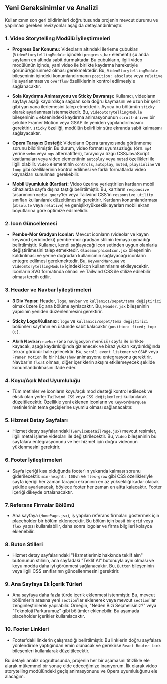 ## Yeni Gereksinimler ve Analizi

Kullanıcının son geri bildirimleri doğrultusunda projenin mevcut durumu ve yapılması gereken revizyonlar aşağıda detaylandırılmıştır.

### 1. Video Storytelling Modülü İyileştirmeleri

*   **Progress Bar Konumu:** Videoların altındaki ilerleme çubukları (`VideoStorytellingModule` içindeki `progress_bar` elementi) şu anda sayfanın en altında sabit durmaktadır. Bu çubukların, ilgili video modülünün içinde, yani video ile birlikte kaydırma hareketiyle görünür/görünmez olması gerekmektedir. Bu, `VideoStorytellingModule` bileşeninin içindeki konumlandırmanın `position: absolute` veya `relative` ile ayarlanması ve `overflow` özelliklerinin kontrol edilmesiyle sağlanacaktır.

*   **Sola Kaydırma Animasyonu ve Sticky Davranışı:** Kullanıcı, videoların sayfayı aşağı kaydırdıkça sağdan sola doğru kaymasını ve uzun bir şerit gibi yan yana ilerlemesini talep etmektedir. Ayrıca bu bölümün `sticky` olarak ayarlanması istenmektedir. Bu, `VideoStorytellingModule` bileşeninin `x` eksenindeki kaydırma animasyonunun `scroll-driven` bir şekilde Framer Motion veya GSAP ile yeniden yapılandırılmasını gerektirir. `sticky` özelliği, modülün belirli bir süre ekranda sabit kalmasını sağlayacaktır.

*   **Opera Tarayıcı Desteği:** Videoların Opera tarayıcısında görünmeme sorunu bildirilmiştir. Bu durum, video formatı uyumsuzluğu (örn. `mp4` yerine `webm` veya `ogv` alternatifleri), tarayıcıya özgü CSS/JavaScript kısıtlamaları veya video elementinin `autoplay` veya `muted` özellikleri ile ilgili olabilir. `Video` elementinin `controls`, `autoplay`, `muted`, `playsinline` ve `loop` gibi özelliklerinin kontrol edilmesi ve farklı formatlarda video kaynakları sunulması gerekebilir.

*   **Mobil Uyumluluk (Kartlar):** Video üzerine yerleştirilen kartların mobil cihazlarda sayfa dışına taştığı belirtilmiştir. Bu, kartların `responsive` tasarımının `media query`'ler veya Tailwind CSS'in `responsive utility` sınıfları kullanılarak düzeltilmesini gerektirir. Kartların konumlandırması (`absolute` veya `relative`) ve genişlik/yükseklik ayarları mobil ekran boyutlarına göre optimize edilmelidir.

### 2. Icon Güncellemesi

*   **Pembe-Mor Gradyan Iconlar:** Mevcut iconların (videolar ve kayan keyword şeridindeki) pembe-mor gradyan stilinin temaya uymadığı belirtilmiştir. Kullanıcı, kendi sağlayacağı icon setinden uygun olanlarla değiştirilmesini talep etmektedir. `GlassmorphismIcon.jsx` bileşeninin kaldırılması ve yerine doğrudan kullanıcının sağlayacağı iconların entegre edilmesi gerekmektedir. Bu, `KeywordMarquee` ve `VideoStorytellingModule` içindeki icon kullanımlarını etkileyecektir. Iconların SVG formatında olması ve Tailwind CSS ile stilize edilebilir olması tercih edilir.

### 3. Header ve Navbar İyileştirmeleri

*   **3 Div Yapısı:** Header, `logo`, `navbar` ve `kullanıcı/sepet/tema değiştirici` olmak üzere üç ana bölüme ayrılacaktır. Bu, `Header.jsx` bileşeninin yapısının yeniden düzenlenmesini gerektirir.

*   **Sticky Logo/Kullanıcı:** `logo` ve `kullanıcı/sepet/tema değiştirici` bölümleri sayfanın en üstünde sabit kalacaktır (`position: fixed; top: 0;`).

*   **Akıllı Navbar:** `navbar` (ana navigasyon menüsü) sayfa ile birlikte kayacak, aşağı kaydırıldığında gizlenecek ve biraz yukarı kaydırıldığında tekrar görünür hale gelecektir. Bu, `scroll event listener` ve `GSAP` veya `Framer Motion` ile bir `hide/show` animasyonu entegrasyonu gerektirir. Navbar'ın `float` olması, diğer içeriklerin akışını etkilemeyecek şekilde konumlandırılmasını ifade eder.

### 4. Koyu/Açık Mod Uyumluluğu

*   Tüm metinler ve iconların koyu/açık mod desteği kontrol edilecek ve eksik olan yerler `Tailwind CSS` veya `CSS değişkenleri` kullanılarak düzeltilecektir. Özellikle yeni eklenen iconların ve `KeywordMarquee` metinlerinin tema geçişlerine uyumlu olması sağlanacaktır.

### 5. Hizmet Detay Sayfaları

*   Hizmet detay sayfalarındaki (`ServiceDetailPage.jsx`) mevcut resimler, ilgili metal işleme videoları ile değiştirilecektir. Bu, `Video` bileşeninin bu sayfalara entegrasyonunu ve her hizmet için doğru videonun yüklenmesini gerektirir.

### 6. Footer İyileştirmeleri

*   Sayfa içeriği kısa olduğunda footer'ın yukarıda kalması sorunu giderilecektir. `min-height: 100vh` ve `flex-grow` gibi CSS özellikleriyle sayfa içeriği her zaman tarayıcı ekranının en az yüksekliği kadar olacak şekilde ayarlanacak, böylece footer her zaman en altta kalacaktır. Footer içeriği dikeyde ortalanacaktır.

### 7. Referans Firmalar Bölümü

*   Ana sayfaya (`HomePage.jsx`), iş yapılan referans firmaları göstermek için placeholder bir bölüm eklenecektir. Bu bölüm için basit bir `grid` veya `flex` yapısı kullanılabilir, daha sonra logolar ve firma bilgileri kolayca eklenebilir.

### 8. Buton Stilleri

*   Hizmet detay sayfalarındaki "Hizmetlerimiz hakkında teklif alın" butonunun stilinin, ana sayfadaki "Teklif Al" butonuyla aynı olması ve koyu modda daha iyi görünmesi sağlanacaktır. Bu, `Button` bileşeninin veya ilgili CSS sınıflarının güncellenmesini gerektirir.

### 9. Ana Sayfaya Ek İçerik Türleri

*   Ana sayfaya daha fazla türde içerik eklenmesi istenmiştir. Bu, mevcut bölümlerin arasına yeni `section`'lar eklenerek veya mevcut `section`'lar zenginleştirilerek yapılabilir. Örneğin, "Neden Bizi Seçmelisiniz?" veya "Teknoloji Parkurumuz" gibi bölümler eklenebilir. Bu aşamada placeholder içerikler kullanılacaktır.

### 10. Footer Linkleri

*   Footer'daki linklerin çalışmadığı belirtilmiştir. Bu linklerin doğru sayfalara yönlendirme yaptığından emin olunacak ve gerekirse `React Router Link` bileşenleri kullanılarak düzeltilecektir.

Bu detaylı analiz doğrultusunda, projenin her bir aşamasını titizlikle ele alarak mükemmel bir sonuç elde edeceğimize inanıyorum. İlk olarak video storytelling modülündeki geçiş animasyonunu ve Opera uyumluluğunu ele alacağım.
